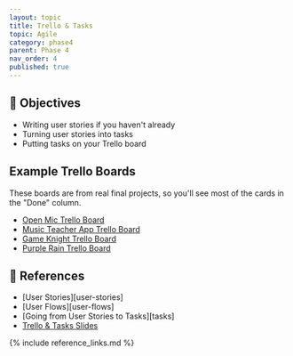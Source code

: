 ```yaml
---
layout: topic
title: Trello & Tasks
topic: Agile
category: phase4
parent: Phase 4
nav_order: 4
published: true
---
```


## 🎯 Objectives

- Writing user stories if you haven't already
- Turning user stories into tasks
- Putting tasks on your Trello board

## Example Trello Boards

These boards are from real final projects, so you'll see most of the cards in the "Done" column.

- [Open Mic Trello Board](https://trello.com/b/k2dLx20M/copy-of-open-mic)
- [Music Teacher App Trello Board](https://trello.com/b/tqsOYOAl/copy-of-music-teacher)
- [Game Knight Trello Board](https://trello.com/b/ciWUNSIB/copy-of-game-knight)
- [Purple Rain Trello Board](https://trello.com/b/rjMdG4FA/copy-of-purple-rain-%F0%9F%95%8A%EF%B8%8F)

## 🔖 References

- [User Stories][user-stories]
- [User Flows][user-flows]
- [Going from User Stories to Tasks][tasks]
- [Trello & Tasks Slides](https://drive.google.com/file/d/1xTEaeCQ174F30HQGY8btcqW5zbhH9-Rh/view?usp=share_link)

{% include reference_links.md %}
